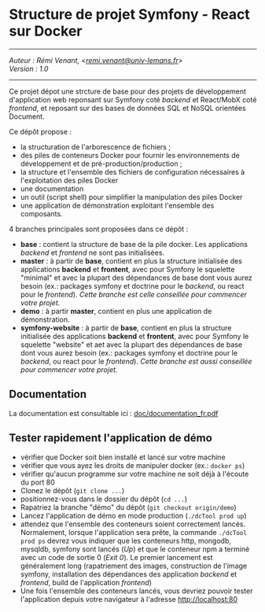 # Structure de projet Symfony - React sur Docker

---

*Auteur : Rémi Venant, <[remi.venant@univ-lemans.fr](mailto://remi.venant@univ-lemans.fr)>*  
*Version : 1.0*

---

Ce projet dépot une strcture de base pour des projets de développement d'application web reponsant sur Symfony coté *backend* et React/MobX coté *frontend*, et reposant sur des bases de données SQL et NoSQL orientées Document.

Ce dépôt propose :
- la structuration de l'arborescence de fichiers ;
- des piles de conteneurs Docker pour fournir les environnements de développement et de pré-production/production ;
- la structure et l'ensemble des fichiers de configuration nécessaires à l'exploitation des piles Docker
- une documentation
- un outil (script shell) pour simplifier la manipulation des piles Docker
- une application de démonstration exploitant l'ensemble des composants.

4 branches principales sont proposées dans ce dépôt :
- **base** : contient la structure de base de la pile docker. Les applications *backend* et *frontend* ne sont pas initialisées.
- **master** : à partir de **base**, contient en plus la structure initialisée des applications **backend** et **frontent**, avec pour Symfony le squelette "minimal" et avec la plupart des dépendances de base dont vous aurez besoin (ex.: packages symfony et doctrine pour le *backend*, ou react pour le *frontend*). *Cette branche est celle conseillée pour commencer votre projet*.
- **demo** : à partir **master**, contient en plus une application de démonstration.
- **symfony-website** : à partir de **base**, contient en plus la structure initialisée des applications **backend** et **frontent**, avec pour Symfony le squelette "website" et aet avec la plupart des dépendances de base dont vous aurez besoin (ex.: packages symfony et doctrine pour le *backend*, ou react pour le *frontend*). *Cette branche est aussi conseillée pour commencer votre projet*.

## Documentation

La documentation est consultable ici : [doc/documentation_fr.pdf](./doc/documentation_fr.pdf)

## Tester rapidement l'application de démo

- vérifier que Docker soit bien installé et lancé sur votre machine
- vérifier que vous ayez les droits de manipuler docker (ex.: `docker ps`)
- vérifier qu'aucun programme sur votre machine ne soit déjà à l'écoute du port 80
- Clonez le dépôt (`git clone ...`)
- positionnez-vous dans le dossier du dépôt (`cd ...`)
- Rapatriez la branche "démo" du dépôt (`git checkout origin/demo`)
- Lancez l'application de démo en mode production (`./dcTool prod up`)
- attendez que l'ensemble des conteneurs soient correctement lancés. Normalement, lorsque l'application sera prête, la commande `./dcTool prod ps` devrez vous indiquer que les conteneurs http, mongodb, mysqldb, symfony sont lancés (*Up*) et que le conteneur npm a terminé avec un code de sortie 0 (*Exit 0*). Le premier lancement est généralement long (rapatriement des images, construction de l'image symfony, installation des dépendances des application *backend* et *frontend*, build de l'application *frontend*)
- Une fois l'ensemble des conteneurs lancés, vous devriez pouvoir tester l'application depuis votre navigateur à l'adresse [http://localhost:80](http://localhost:80)
